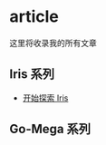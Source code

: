 # article

这里将收录我的所有文章

## Iris 系列

* [开始探索 Iris](https://github.com/bonfy/article/issues/1)

## Go-Mega 系列



